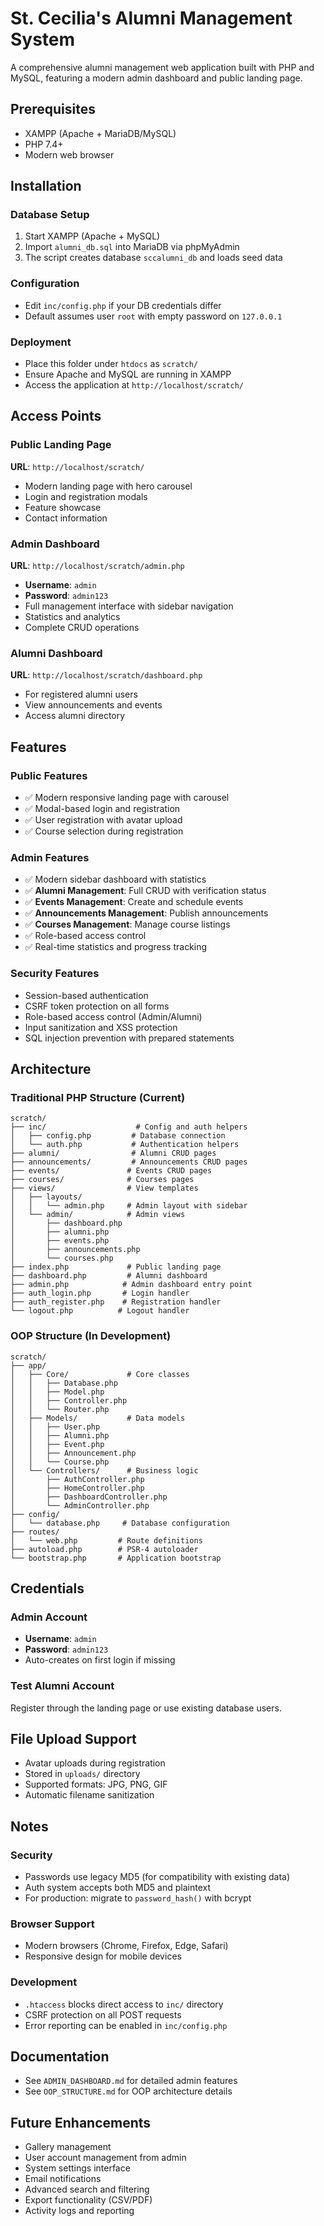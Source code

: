 # St. Cecilia's Alumni Management System

A comprehensive alumni management web application built with PHP and MySQL, featuring a modern admin dashboard and public landing page.

## Prerequisites
- XAMPP (Apache + MariaDB/MySQL)
- PHP 7.4+
- Modern web browser

## Installation

### Database Setup
1. Start XAMPP (Apache + MySQL)
2. Import `alumni_db.sql` into MariaDB via phpMyAdmin
3. The script creates database `sccalumni_db` and loads seed data

### Configuration
- Edit `inc/config.php` if your DB credentials differ
- Default assumes user `root` with empty password on `127.0.0.1`

### Deployment
- Place this folder under `htdocs` as `scratch/`
- Ensure Apache and MySQL are running in XAMPP
- Access the application at `http://localhost/scratch/`

## Access Points

### Public Landing Page
**URL**: `http://localhost/scratch/`
- Modern landing page with hero carousel
- Login and registration modals
- Feature showcase
- Contact information

### Admin Dashboard
**URL**: `http://localhost/scratch/admin.php`
- **Username**: `admin`
- **Password**: `admin123`
- Full management interface with sidebar navigation
- Statistics and analytics
- Complete CRUD operations

### Alumni Dashboard
**URL**: `http://localhost/scratch/dashboard.php`
- For registered alumni users
- View announcements and events
- Access alumni directory

## Features

### Public Features
- ✅ Modern responsive landing page with carousel
- ✅ Modal-based login and registration
- ✅ User registration with avatar upload
- ✅ Course selection during registration

### Admin Features
- ✅ Modern sidebar dashboard with statistics
- ✅ **Alumni Management**: Full CRUD with verification status
- ✅ **Events Management**: Create and schedule events
- ✅ **Announcements Management**: Publish announcements
- ✅ **Courses Management**: Manage course listings
- ✅ Role-based access control
- ✅ Real-time statistics and progress tracking

### Security Features
- Session-based authentication
- CSRF token protection on all forms
- Role-based access control (Admin/Alumni)
- Input sanitization and XSS protection
- SQL injection prevention with prepared statements

## Architecture

### Traditional PHP Structure (Current)
```
scratch/
├── inc/                    # Config and auth helpers
│   ├── config.php         # Database connection
│   └── auth.php           # Authentication helpers
├── alumni/                # Alumni CRUD pages
├── announcements/         # Announcements CRUD pages
├── events/               # Events CRUD pages
├── courses/              # Courses pages
├── views/                # View templates
│   ├── layouts/
│   │   └── admin.php     # Admin layout with sidebar
│   └── admin/            # Admin views
│       ├── dashboard.php
│       ├── alumni.php
│       ├── events.php
│       ├── announcements.php
│       └── courses.php
├── index.php             # Public landing page
├── dashboard.php         # Alumni dashboard
├── admin.php            # Admin dashboard entry point
├── auth_login.php       # Login handler
├── auth_register.php    # Registration handler
└── logout.php          # Logout handler
```

### OOP Structure (In Development)
```
scratch/
├── app/
│   ├── Core/             # Core classes
│   │   ├── Database.php
│   │   ├── Model.php
│   │   ├── Controller.php
│   │   └── Router.php
│   ├── Models/           # Data models
│   │   ├── User.php
│   │   ├── Alumni.php
│   │   ├── Event.php
│   │   ├── Announcement.php
│   │   └── Course.php
│   └── Controllers/      # Business logic
│       ├── AuthController.php
│       ├── HomeController.php
│       ├── DashboardController.php
│       └── AdminController.php
├── config/
│   └── database.php     # Database configuration
├── routes/
│   └── web.php         # Route definitions
├── autoload.php        # PSR-4 autoloader
└── bootstrap.php       # Application bootstrap
```

## Credentials

### Admin Account
- **Username**: `admin`
- **Password**: `admin123`
- Auto-creates on first login if missing

### Test Alumni Account
Register through the landing page or use existing database users.

## File Upload Support
- Avatar uploads during registration
- Stored in `uploads/` directory
- Supported formats: JPG, PNG, GIF
- Automatic filename sanitization

## Notes

### Security
- Passwords use legacy MD5 (for compatibility with existing data)
- Auth system accepts both MD5 and plaintext
- For production: migrate to `password_hash()` with bcrypt

### Browser Support
- Modern browsers (Chrome, Firefox, Edge, Safari)
- Responsive design for mobile devices

### Development
- `.htaccess` blocks direct access to `inc/` directory
- CSRF protection on all POST requests
- Error reporting can be enabled in `inc/config.php`

## Documentation
- See `ADMIN_DASHBOARD.md` for detailed admin features
- See `OOP_STRUCTURE.md` for OOP architecture details

## Future Enhancements
- Gallery management
- User account management from admin
- System settings interface
- Email notifications
- Advanced search and filtering
- Export functionality (CSV/PDF)
- Activity logs and reporting

